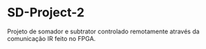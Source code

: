 # SD-Project-2
Projeto de somador e subtrator controlado remotamente através da comunicação IR feito no FPGA.
